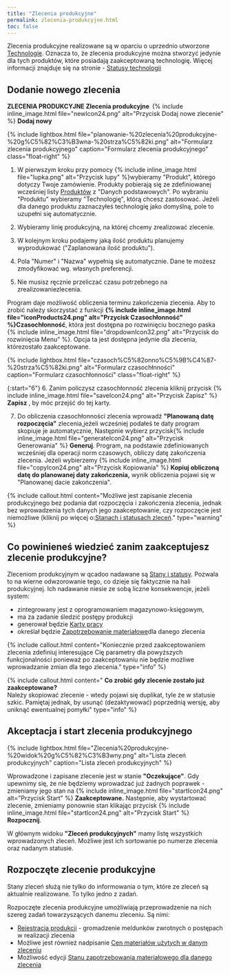 ```yaml
---
title: "Zlecenia produkcyjne"
permalink: zlecenia-produkcyjne.html 
toc: false
---
```

Zlecenia produkcyjne realizowane są w oparciu o uprzednio utworzone [Technologie](/technologie-szczegoly). Oznacza to, że zlecenia produkcyjne można stworzyć jedynie dla tych produktów, które posiadają zaakceptowaną technologię. Więcej informacji znajduje się na stronie  - [Statusy technologii](/statusy-technologii)
  
## Dodanie nowego zlecenia  

<b>ZLECENIA PRODUKCYJNE  Zlecenia produkcyjne  </b>{% include inline_image.html file="newIcon24.png" alt="Przycisk Dodaj nowe zlecenie" %} <b>Dodaj nowy</b>

{% include lightbox.html file="planowanie-%20zlecenia%20produkcyjne-%20g%C5%82%C3%B3wna-%20strza%C5%82ki.png" alt="Formularz zlecenia produkcyjnego" caption="Formularz zlecenia produkcyjnego" class="float-right" %}

1. W pierwszym kroku przy pomocy {% include inline_image.html file="lupka.png" alt="Przycisk lupy" %}wybieramy "Produkt", którego dotyczy Twoje zamówienie. Produkty pobierają się ze zdefiniowanej wcześniej listy [Produktów](/produkty) z "Danych podstawowych". Po wybraniu "Produktu" wybieramy "Technologię", którą chcesz zastosować. Jeżeli dla danego produktu zaznaczyłeś technologię jako domyślną, pole to uzupełni się automatycznie.  
  
2. Wybieramy linię produkcyjną, na której chcemy zrealizować zlecenie.  
  
3. W kolejnym kroku podajemy jaką ilość produktu planujemy wyprodukować ("Zaplanowana ilość produktu").  
  
4. Pola "Numer" i "Nazwa" wypełnią się automatycznie. Dane te możesz zmodyfikować wg. własnych preferencji.  
  
5. Nie musisz ręcznie przeliczać czasu potrzebnego na zrealizowaniezlecenia. 

    
Program daje możliwość obliczenia terminu zakończenia zlecenia. Aby to zrobić należy skorzystać z funkcji **{% include inline_image.html file="iconProducts24.png" alt="Przycisk Czasochłonność" %}Czasochłonność**, która jest dostępna po rozwinięciu bocznego paska {% include inline_image.html file="dropdownIcon32.png" alt="Przycisk do rozwinięcia Menu" %}. Opcja ta jest dostępna jedynie dla zlecenia, którezostało zaakceptowane.  

{% include lightbox.html file="czasoch%C5%82onno%C5%9B%C4%87-%20strza%C5%82ki.png" alt="Formularz czasochłnności" caption="Formularz czasochłonności" class="float-right" %}

{:start="6"} 
6. Zanim policzysz czasochłonność zlecenia kliknij przycisk {% include inline_image.html file="saveIcon24.png" alt="Przycisk Zapisz" %}  **Zapisz** , by móc przejść do tej karty.  

  
7. Do obliczenia czasochłonności zlecenia wprowadź **"Planowaną datę rozpoczęcia"** zlecenia,jeżeli wcześniej podałeś te daty program skopiuje je automatycznie, Następnie wybierz przycisk{% include inline_image.html file="generateIcon24.png" alt="Przycisk Generowania" %}  **Generuj**. Program, na podstawie zdefiniowanych wcześniej dla operacji norm czasowych, obliczy datę zakończenia zlecenia. Jeżeli wybierzemy {% include inline_image.html file="copyIcon24.png" alt="Przycisk Kopiowania" %} **Kopiuj obliczoną datę do planowanej daty zakończenia,** wynik obliczenia pojawi się w "Planowanej dacie zakończenia". 

{% include callout.html content="Możliwe jest zapisanie zlecenia produkcyjnego bez podania dat rozpoczęcia i zakończenia zlecenia, jednak bez wprowadzenia tych danych jego zaakceptowanie, czy rozpoczęcie jest niemożliwe (kliknij po więcej o:[Stanach i statusach zleceń](/stany-i-statusy-zlecen)." type="warning" %} 

## Co powinieneś wiedzieć zanim zaakceptujesz zlecenie produkcyjne?
  
Zleceniom produkcyjnym w qcadoo nadawane są [Stany i statusy](/stany-i-statusy-zlecen). Pozwala to na wierne odwzorowanie tego, co dzieje się faktycznie na hali produkcyjnej. Ich nadawanie niesie ze sobą liczne konsekwencje, jeżeli system:  

- zintegrowany jest z oprogramowaniem magazynowo-księgowym,
- ma za zadanie śledzić postępy produkcji
- generował będzie [Karty pracy](/karty-pracy)
- określał będzie [Zapotrzebowanie materiałowe](/zapotrzebowanie-materialowe)dla danego zlecenia

{% include callout.html content="Koniecznie przed zaakceptowaniem zlecenia zdefiniuj interesujące Cię parametry dla powyższych funkcjonalności ponieważ po zaakceptowaniu nie będzie możliwe wprowadzanie zmian dla tego zlecenia." type="info" %} 

{% include callout.html content="
 **Co zrobić gdy zlecenie zostało już zaakceptowane?** <br>
Należy skopiować zlecenie - wtedy pojawi się duplikat, tyle że w statusie szkic. Pamiętaj jednak, by usunąć (dezaktywować) poprzednią wersję, aby uniknąć ewentualnej pomyłki" type="info" %} 

## Akceptacja i start zlecenia produkcyjnego

{% include lightbox.html file="Zlecenia%20produkcyjne-%20widok%20g%C5%82%C3%B3wny.png" alt="Lista zleceń produkcyjnych" caption="Lista zleceń produkcyjnych" %}
  

Wprowadzone i zapisane zlecenie jest w stanie **"Oczekujące"**. Gdy upewnimy się, że nie będziemy wprowadzać już żadnych poprawek - zmieniamy jego stan na {% include inline_image.html file="startIcon24.png" alt="Przycisk Start" %} **Zaakceptowane.** Następnie, aby wystartować zlecenie, zmieniamy ponownie stan klikając przycisk {% include inline_image.html file="startIcon24.png" alt="Przycisk Start" %} **Rozpocznij**.

W głównym widoku **"Zleceń produkcyjnych"** mamy listę wszystkich wprowadzonych zleceń. Możliwe jest ich sortowanie po numerze zlecenia oraz nadanym statusie.

## Rozpoczęte zlecenie produkcyjne

Stany zleceń służą nie tylko do informowania o tym, które ze zleceń są aktualnie realizowane. To tylko jedno z zadań.

Rozpoczęte zlecenia produkcyjne umożliwiają przeprowadzenie na nich szereg zadań towarzyszących danemu zleceniu. Są nimi:


- [Rejestracja produkcji](/rejestracja) - gromadzenie meldunków zwrotnych o postępach w realizacji zlecenia
- Możliwe jest również nadpisanie [Cen materiałów użytych w danym zleceniu](/ceny-materialow-dla-zlecenia)
- Możliwość edycji [Stanu zapotrzebowania materiałowego dla danego zlecenia](/zmiana-stanu-zapotrzebowania)
